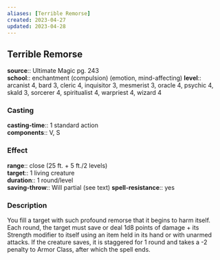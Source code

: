 ```yaml
---
aliases: [Terrible Remorse]
created: 2023-04-27
updated: 2023-04-28
---
```


## Terrible Remorse

**source**:: Ultimate Magic pg. 243  
**school**:: enchantment (compulsion) (emotion, mind-affecting)
**level**:: arcanist 4, bard 3, cleric 4, inquisitor 3, mesmerist 3, oracle 4, psychic 4, skald 3, sorcerer 4, spiritualist 4, warpriest 4, wizard 4

### Casting

**casting-time**:: 1 standard action  
**components**:: V, S

### Effect

**range**:: close (25 ft. + 5 ft./2 levels)  
**target**:: 1 living creature  
**duration**:: 1 round/level  
**saving-throw**:: Will partial (see text)
**spell-resistance**:: yes

### Description

You fill a target with such profound remorse that it begins to harm itself. Each round, the target must save or deal 1d8 points of damage + its Strength modifier to itself using an item held in its hand or with unarmed attacks. If the creature saves, it is staggered for 1 round and takes a -2 penalty to Armor Class, after which the spell ends.
